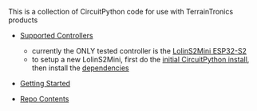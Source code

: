 This is a collection of CircuitPython code for use with TerrainTronics products
 
 - [Supported Controllers](docs/Controllers/SupportedControllers.MD)
   - currently the ONLY tested controller is the [LolinS2Mini ESP32-S2](docs/Controllers/LolinS2Mini.MD)
   - to setup a new LolinS2Mini, first do the [initial CircuitPython install](docs/Controllers/LolinS2Mini.MD#initial-setup), then install the [dependencies](docs/CIRCUITPY_Dependncies.MD)

 - [Getting Started](docs/GettingStarted/GettingStarted.MD)
 - [Repo Contents](docs/RepoContents.MD)